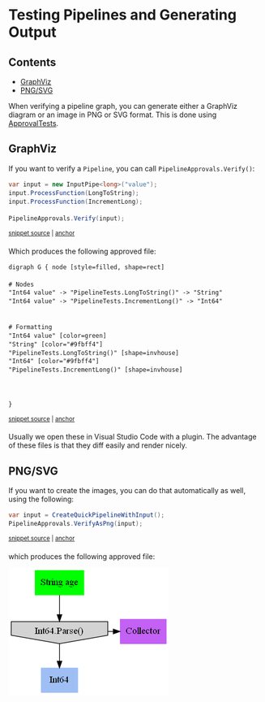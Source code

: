 # Testing Pipelines and Generating Output

<!-- toc -->
## Contents

  * [GraphViz](#graphviz)
  * [PNG/SVG](#pngsvg)<!-- endToc -->

When verifying a pipeline graph, you can generate either a GraphViz diagram or an image in PNG or SVG format. This is done using [ApprovalTests](https://github.com/approvals/approvaltests.net).

## GraphViz

If you want to verify a `Pipeline`, you can call `PipelineApprovals.Verify()`:

<!-- snippet: graphviz_approval -->
<a id='snippet-graphviz_approval'></a>
```cs
var input = new InputPipe<long>("value");
input.ProcessFunction(LongToString);
input.ProcessFunction(IncrementLong);

PipelineApprovals.Verify(input);
```
<sup><a href='/Refactoring.Pipelines.Test/PipelineTests.cs#L139-L145' title='Snippet source file'>snippet source</a> | <a href='#snippet-graphviz_approval' title='Start of snippet'>anchor</a></sup>
<!-- endSnippet -->

Which produces the following approved file:

<!-- snippet: _approvals/PipelineTests.SplitInput.approved.txt -->
<a id='snippet-_approvals/PipelineTests.SplitInput.approved.txt'></a>
```txt
digraph G { node [style=filled, shape=rect]

# Nodes
"Int64 value" -> "PipelineTests.LongToString()" -> "String"
"Int64 value" -> "PipelineTests.IncrementLong()" -> "Int64"


# Formatting
"Int64 value" [color=green]
"String" [color="#9fbff4"]
"PipelineTests.LongToString()" [shape=invhouse]
"Int64" [color="#9fbff4"]
"PipelineTests.IncrementLong()" [shape=invhouse]



}
```
<sup><a href='/Refactoring.Pipelines.Test/_approvals/PipelineTests.SplitInput.approved.txt#L1-L17' title='Snippet source file'>snippet source</a> | <a href='#snippet-_approvals/PipelineTests.SplitInput.approved.txt' title='Start of snippet'>anchor</a></sup>
<!-- endSnippet -->


Usually we open these in Visual Studio Code with a plugin. The advantage of these files is that they diff easily and render nicely.

## PNG/SVG

If you want to create the images, you can do that automatically as well, using the following:

<!-- snippet: graphviz_png_approval -->
<a id='snippet-graphviz_png_approval'></a>
```cs
var input = CreateQuickPipelineWithInput();
PipelineApprovals.VerifyAsPng(input);
```
<sup><a href='/Refactoring.Pipelines.Test/PipelineTests.cs#L46-L49' title='Snippet source file'>snippet source</a> | <a href='#snippet-graphviz_png_approval' title='Start of snippet'>anchor</a></sup>
<!-- endSnippet -->

which produces the following approved file:

![GraphViz of Pipeline in PNG format](/Refactoring.Pipelines.Test/_approvals/PipelineTests.TestPng.approved.png)
